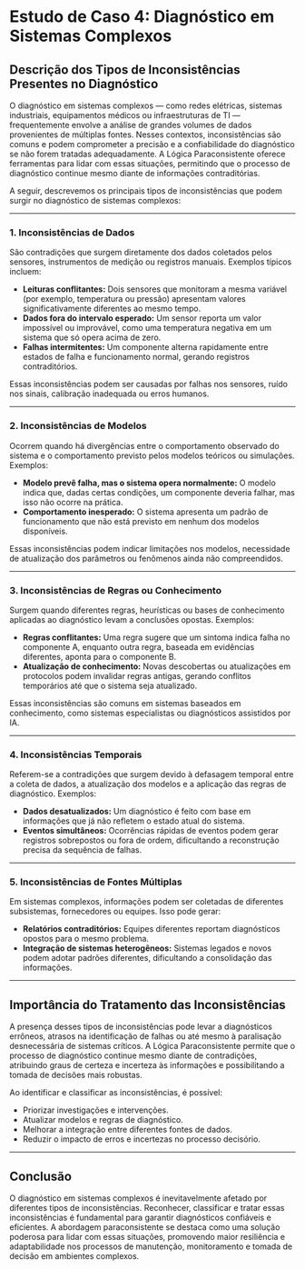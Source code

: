 
# Estudo de Caso 4: Diagnóstico em Sistemas Complexos

## Descrição dos Tipos de Inconsistências Presentes no Diagnóstico

O diagnóstico em sistemas complexos — como redes elétricas, sistemas industriais, equipamentos médicos ou infraestruturas de TI — frequentemente envolve a análise de grandes volumes de dados provenientes de múltiplas fontes. Nesses contextos, inconsistências são comuns e podem comprometer a precisão e a confiabilidade do diagnóstico se não forem tratadas adequadamente. A Lógica Paraconsistente oferece ferramentas para lidar com essas situações, permitindo que o processo de diagnóstico continue mesmo diante de informações contraditórias.

A seguir, descrevemos os principais tipos de inconsistências que podem surgir no diagnóstico de sistemas complexos:

---

### 1. **Inconsistências de Dados**

São contradições que surgem diretamente dos dados coletados pelos sensores, instrumentos de medição ou registros manuais. Exemplos típicos incluem:

- **Leituras conflitantes:** Dois sensores que monitoram a mesma variável (por exemplo, temperatura ou pressão) apresentam valores significativamente diferentes ao mesmo tempo.
- **Dados fora do intervalo esperado:** Um sensor reporta um valor impossível ou improvável, como uma temperatura negativa em um sistema que só opera acima de zero.
- **Falhas intermitentes:** Um componente alterna rapidamente entre estados de falha e funcionamento normal, gerando registros contraditórios.

Essas inconsistências podem ser causadas por falhas nos sensores, ruído nos sinais, calibração inadequada ou erros humanos.

---

### 2. **Inconsistências de Modelos**

Ocorrem quando há divergências entre o comportamento observado do sistema e o comportamento previsto pelos modelos teóricos ou simulações. Exemplos:

- **Modelo prevê falha, mas o sistema opera normalmente:** O modelo indica que, dadas certas condições, um componente deveria falhar, mas isso não ocorre na prática.
- **Comportamento inesperado:** O sistema apresenta um padrão de funcionamento que não está previsto em nenhum dos modelos disponíveis.

Essas inconsistências podem indicar limitações nos modelos, necessidade de atualização dos parâmetros ou fenômenos ainda não compreendidos.

---

### 3. **Inconsistências de Regras ou Conhecimento**

Surgem quando diferentes regras, heurísticas ou bases de conhecimento aplicadas ao diagnóstico levam a conclusões opostas. Exemplos:

- **Regras conflitantes:** Uma regra sugere que um sintoma indica falha no componente A, enquanto outra regra, baseada em evidências diferentes, aponta para o componente B.
- **Atualização de conhecimento:** Novas descobertas ou atualizações em protocolos podem invalidar regras antigas, gerando conflitos temporários até que o sistema seja atualizado.

Essas inconsistências são comuns em sistemas baseados em conhecimento, como sistemas especialistas ou diagnósticos assistidos por IA.

---

### 4. **Inconsistências Temporais**

Referem-se a contradições que surgem devido à defasagem temporal entre a coleta de dados, a atualização dos modelos e a aplicação das regras de diagnóstico. Exemplos:

- **Dados desatualizados:** Um diagnóstico é feito com base em informações que já não refletem o estado atual do sistema.
- **Eventos simultâneos:** Ocorrências rápidas de eventos podem gerar registros sobrepostos ou fora de ordem, dificultando a reconstrução precisa da sequência de falhas.

---

### 5. **Inconsistências de Fontes Múltiplas**

Em sistemas complexos, informações podem ser coletadas de diferentes subsistemas, fornecedores ou equipes. Isso pode gerar:

- **Relatórios contraditórios:** Equipes diferentes reportam diagnósticos opostos para o mesmo problema.
- **Integração de sistemas heterogêneos:** Sistemas legados e novos podem adotar padrões diferentes, dificultando a consolidação das informações.

---

## Importância do Tratamento das Inconsistências

A presença desses tipos de inconsistências pode levar a diagnósticos errôneos, atrasos na identificação de falhas ou até mesmo à paralisação desnecessária de sistemas críticos. A Lógica Paraconsistente permite que o processo de diagnóstico continue mesmo diante de contradições, atribuindo graus de certeza e incerteza às informações e possibilitando a tomada de decisões mais robustas.

Ao identificar e classificar as inconsistências, é possível:

- Priorizar investigações e intervenções.
- Atualizar modelos e regras de diagnóstico.
- Melhorar a integração entre diferentes fontes de dados.
- Reduzir o impacto de erros e incertezas no processo decisório.

---

## Conclusão

O diagnóstico em sistemas complexos é inevitavelmente afetado por diferentes tipos de inconsistências. Reconhecer, classificar e tratar essas inconsistências é fundamental para garantir diagnósticos confiáveis e eficientes. A abordagem paraconsistente se destaca como uma solução poderosa para lidar com essas situações, promovendo maior resiliência e adaptabilidade nos processos de manutenção, monitoramento e tomada de decisão em ambientes complexos.
```
